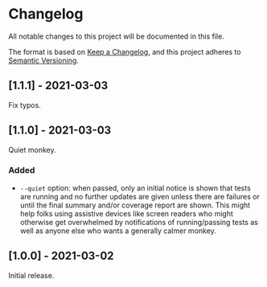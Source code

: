 # Changelog

All notable changes to this project will be documented in this file.

The format is based on [Keep a Changelog](https://keepachangelog.com/en/1.0.0/), and this project adheres to [Semantic Versioning](https://semver.org/spec/v2.0.0.html).

## [1.1.1] - 2021-03-03

Fix typos.

## [1.1.0] - 2021-03-03

Quiet monkey.

### Added

  - `--quiet` option: when passed, only an initial notice is shown that tests are running and no further updates are given unless there are failures or until the final summary and/or coverage report are shown. This might help folks using assistive devices like screen readers who might otherwise get overwhelmed by notifications of running/passing tests as well as anyone else who wants a generally calmer monkey.

## [1.0.0] - 2021-03-02

Initial release.
